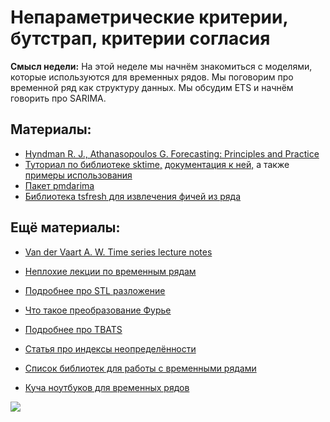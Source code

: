Непараметрические критерии, бутстрап, критерии согласия
=====

__Смысл недели:__  На этой неделе мы начнём знакомиться с моделями, которые используются для временных рядов. Мы поговорим про временной ряд как структуру данных. Мы обсудим ETS и начнём говорить про SARIMA.


## Материалы:

* [Hyndman R. J., Athanasopoulos G. Forecasting: Principles and Practice](https://otexts.com/fpp2/)
* [Туториал по библиотеке sktime,](https://nbviewer.jupyter.org/github/alan-turing-institute/sktime/blob/master/examples/01_forecasting.ipynb) [документация к ней,](https://www.sktime.org/en/latest/api_reference.html#sktime-forecasting-time-series-forecasting) а также [примеры использования](https://github.com/alan-turing-institute/sktime/tree/master/examples)
* [Пакет pmdarima](https://alkaline-ml.com/pmdarima/quickstart.html)
* [Библиотека tsfresh для извлечения фичей из ряда](https://tsfresh.readthedocs.io/en/latest/)


## Ещё материалы:

* [Van der Vaart A. W. Time series lecture notes]( http://www.math.leidenuniv.nl/~avdvaart/timeseries/dictaat.pdf)

* [Неплохие лекции по временным рядам](https://nwfsc-timeseries.github.io/atsa/lectures.html)
* [Подробнее про STL разложение](http://www.wessa.net/download/stl.pdf)
* [Что такое преобразование Фурье](https://www.youtube.com/watch?v=spUNpyF58BY)
* [Подробнее про TBATS](https://robjhyndman.com/papers/ComplexSeasonality.pdf)
* [Статья про индексы неопределённости](https://github.com/FUlyankin/uncertainty_index)
* [Список библиотек для работы с временными рядами](https://github.com/MaxBenChrist/awesome_time_series_in_python)
* [Куча ноутбуков для временных рядов](https://github.com/ChadFulton/tsa-notebooks)



![](https://raw.githubusercontent.com/FUlyankin/matstat_coursera/main/week01_intro/logo.png)






